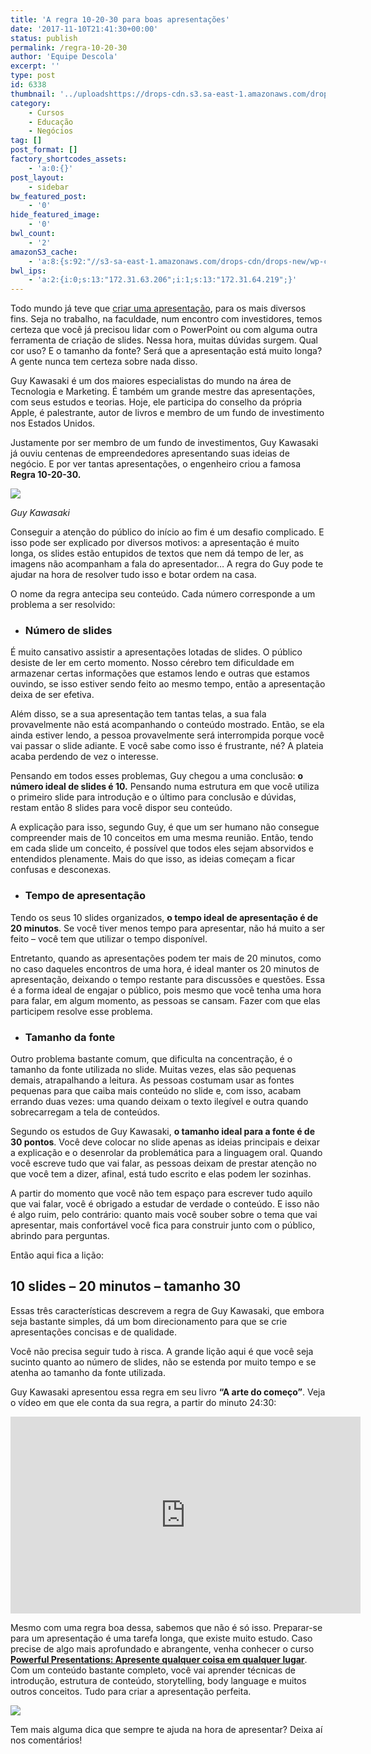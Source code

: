```yaml
---
title: 'A regra 10-20-30 para boas apresentações'
date: '2017-11-10T21:41:30+00:00'
status: publish
permalink: /regra-10-20-30
author: 'Equipe Descola'
excerpt: ''
type: post
id: 6338
thumbnail: '../uploadshttps://drops-cdn.s3.sa-east-1.amazonaws.com/drops-new/wp-content/uploads/2017/11/10214116/regra-10-20-30-150x150.png'
category:
    - Cursos
    - Educação
    - Negócios
tag: []
post_format: []
factory_shortcodes_assets:
    - 'a:0:{}'
post_layout:
    - sidebar
bw_featured_post:
    - '0'
hide_featured_image:
    - '0'
bwl_count:
    - '2'
amazonS3_cache:
    - 'a:8:{s:92:"//s3-sa-east-1.amazonaws.com/drops-cdn/drops-new/wp-content/uploads/2017/11/10212801/ppp.png";i:6346;s:101:"//s3-sa-east-1.amazonaws.com/drops-cdn/drops-new/wp-content/uploads/2017/11/10212801/ppp-1024x576.png";i:6346;s:54:"//descola.org/drops/wp-content/uploads/2017/11/ppp.png";i:6346;s:63:"//descola.org/drops/wp-content/uploads/2017/11/ppp-1024x576.png";i:6346;s:101:"//s3-sa-east-1.amazonaws.com/drops-cdn/drops-new/wp-content/uploads/2017/11/10213327/guy-kawasaki.jpg";i:6349;s:110:"//s3-sa-east-1.amazonaws.com/drops-cdn/drops-new/wp-content/uploads/2017/11/10213327/guy-kawasaki-1024x683.jpg";i:6349;s:63:"//descola.org/drops/wp-content/uploads/2017/11/guy-kawasaki.jpg";i:6349;s:72:"//descola.org/drops/wp-content/uploads/2017/11/guy-kawasaki-1024x683.jpg";i:6349;}'
bwl_ips:
    - 'a:2:{i:0;s:13:"172.31.63.206";i:1;s:13:"172.31.64.219";}'
---
```

Todo mundo já teve que [criar uma apresentação](https://descola.org/curso/cozinhando-seu-conteudo), para os mais diversos fins. Seja no trabalho, na faculdade, num encontro com investidores, temos certeza que você já precisou lidar com o PowerPoint ou com alguma outra ferramenta de criação de slides. Nessa hora, muitas dúvidas surgem. Qual cor uso? E o tamanho da fonte? Será que a apresentação está muito longa? A gente nunca tem certeza sobre nada disso.

Guy Kawasaki é um dos maiores especialistas do mundo na área de Tecnologia e Marketing. É também um grande mestre das apresentações, com seus estudos e teorias. Hoje, ele participa do conselho da própria Apple, é palestrante, autor de livros e membro de um fundo de investimento nos Estados Unidos.

Justamente por ser membro de um fundo de investimentos, Guy Kawasaki já ouviu centenas de empreendedores apresentando suas ideias de negócio. E por ver tantas apresentações, o engenheiro criou a famosa **Regra 10-20-30.**

![](https://descola.org/drops/wp-content/uploads/2017/11/guy-kawasaki-1024x683.jpg)

*Guy Kawasaki*

Conseguir a atenção do público do início ao fim é um desafio complicado. E isso pode ser explicado por diversos motivos: a apresentação é muito longa, os slides estão entupidos de textos que nem dá tempo de ler, as imagens não acompanham a fala do apresentador… A regra do Guy pode te ajudar na hora de resolver tudo isso e botar ordem na casa.

O nome da regra antecipa seu conteúdo. Cada número corresponde a um problema a ser resolvido:

- ### **Número de slides**

É muito cansativo assistir a apresentações lotadas de slides. O público desiste de ler em certo momento. Nosso cérebro tem dificuldade em armazenar certas informações que estamos lendo e outras que estamos ouvindo, se isso estiver sendo feito ao mesmo tempo, então a apresentação deixa de ser efetiva.

Além disso, se a sua apresentação tem tantas telas, a sua fala provavelmente não está acompanhando o conteúdo mostrado. Então, se ela ainda estiver lendo, a pessoa provavelmente será interrompida porque você vai passar o slide adiante. E você sabe como isso é frustrante, né? A plateia acaba perdendo de vez o interesse.

Pensando em todos esses problemas, Guy chegou a uma conclusão: **o número ideal de slides é 10.** Pensando numa estrutura em que você utiliza o primeiro slide para introdução e o último para conclusão e dúvidas, restam então 8 slides para você dispor seu conteúdo.

A explicação para isso, segundo Guy, é que um ser humano não consegue compreender mais de 10 conceitos em uma mesma reunião. Então, tendo em cada slide um conceito, é possível que todos eles sejam absorvidos e entendidos plenamente. Mais do que isso, as ideias começam a ficar confusas e desconexas.

- ### **Tempo de apresentação**

Tendo os seus 10 slides organizados, **o tempo ideal de apresentação é de 20 minutos**. Se você tiver menos tempo para apresentar, não há muito a ser feito – você tem que utilizar o tempo disponível.

Entretanto, quando as apresentações podem ter mais de 20 minutos, como no caso daqueles encontros de uma hora, é ideal manter os 20 minutos de apresentação, deixando o tempo restante para discussões e questões. Essa é a forma ideal de engajar o público, pois mesmo que você tenha uma hora para falar, em algum momento, as pessoas se cansam. Fazer com que elas participem resolve esse problema.

- ### **Tamanho da fonte**

Outro problema bastante comum, que dificulta na concentração, é o tamanho da fonte utilizada no slide. Muitas vezes, elas são pequenas demais, atrapalhando a leitura. As pessoas costumam usar as fontes pequenas para que caiba mais conteúdo no slide e, com isso, acabam errando duas vezes: uma quando deixam o texto ilegível e outra quando sobrecarregam a tela de conteúdos.

Segundo os estudos de Guy Kawasaki, **o tamanho ideal para a fonte é de 30 pontos**. Você deve colocar no slide apenas as ideias principais e deixar a explicação e o desenrolar da problemática para a linguagem oral. Quando você escreve tudo que vai falar, as pessoas deixam de prestar atenção no que você tem a dizer, afinal, está tudo escrito e elas podem ler sozinhas.

A partir do momento que você não tem espaço para escrever tudo aquilo que vai falar, você é obrigado a estudar de verdade o conteúdo. E isso não é algo ruim, pelo contrário: quanto mais você souber sobre o tema que vai apresentar, mais confortável você fica para construir junto com o público, abrindo para perguntas.

Então aqui fica a lição:

10 slides – 20 minutos – tamanho 30
-----------------------------------

Essas três características descrevem a regra de Guy Kawasaki, que embora seja bastante simples, dá um bom direcionamento para que se crie apresentações concisas e de qualidade.

Você não precisa seguir tudo à risca. A grande lição aqui é que você seja sucinto quanto ao número de slides, não se estenda por muito tempo e se atenha ao tamanho da fonte utilizada.

Guy Kawasaki apresentou essa regra em seu livro **“A arte do começo”**. Veja o vídeo em que ele conta da sua regra, a partir do minuto 24:30:

<iframe allowfullscreen="allowfullscreen" frameborder="0" height="315" loading="lazy" src="https://www.youtube.com/embed/I1XTDuwOAAI" width="560"></iframe>

Mesmo com uma regra boa dessa, sabemos que não é só isso. Preparar-se para um apresentação é uma tarefa longa, que existe muito estudo. Caso precise de algo mais aprofundado e abrangente, venha conhecer o curso [**Powerful Presentations: Apresente qualquer coisa em qualquer lugar**](https://descola.org/curso/powerful-presentations). Com um conteúdo bastante completo, você vai aprender técnicas de introdução, estrutura de conteúdo, storytelling, body language e muitos outros conceitos. Tudo para criar a apresentação perfeita.

[![](https://descola.org/drops/wp-content/uploads/2017/11/ppp-1024x576.png)](https://descola.org/curso/powerful-presentations)

Tem mais alguma dica que sempre te ajuda na hora de apresentar? Deixa aí nos comentários!